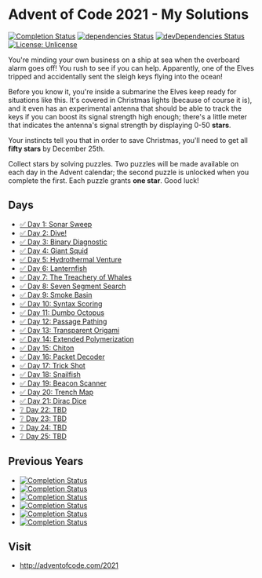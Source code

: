 # Advent of Code 2021 - My Solutions
[![Completion Status](https://img.shields.io/endpoint?url=https://raw.githubusercontent.com/staddi99/AdventOfCode/master/.github/badges/completion-2021.json)](https://github.com/staddi99/AdventOfCode/tree/main/2021)
[![dependencies Status](https://status.david-dm.org/gh/staddi99/AdventOfCode.svg)](https://david-dm.org/staddi99/AdventOfCode)
[![devDependencies Status](https://status.david-dm.org/gh/staddi99/AdventOfCode.svg?type=dev)](https://david-dm.org/staddi99/AdventOfCode?type=dev)
[![License: Unlicense](https://img.shields.io/github/license/staddi99/AdventOfCode)](https://raw.githubusercontent.com/staddi99/AdventOfCode/master/LICENSE)

You're minding your own business on a ship at sea when the overboard alarm goes off! You rush to see if you can help. Apparently, one of the Elves tripped and accidentally sent the sleigh keys flying into the ocean!

Before you know it, you're inside a submarine the Elves keep ready for situations like this. It's covered in Christmas lights (because of course it is), and it even has an experimental antenna that should be able to track the keys if you can boost its signal strength high enough; there's a little meter that indicates the antenna's signal strength by displaying 0-50 **stars**.

Your instincts tell you that in order to save Christmas, you'll need to get all **fifty stars** by December 25th.

Collect stars by solving puzzles. Two puzzles will be made available on each day in the Advent calendar; the second puzzle is unlocked when you complete the first. Each puzzle grants **one star**. Good luck!

## Days

*  [✅ Day 1: Sonar Sweep](day_1/)
*  [✅ Day 2: Dive!](day_2/)
*  [✅ Day 3: Binary Diagnostic](day_3/)
*  [✅ Day 4: Giant Squid](day_4/)
*  [✅ Day 5: Hydrothermal Venture](day_5/)
*  [✅ Day 6: Lanternfish](day_6/)
*  [✅ Day 7: The Treachery of Whales](day_7/)
*  [✅ Day 8: Seven Segment Search](day_8/)
*  [✅ Day 9: Smoke Basin](day_9/)
*  [✅ Day 10: Syntax Scoring](day_10/)
*  [✅ Day 11: Dumbo Octopus](day_11/)
*  [✅ Day 12: Passage Pathing](day_12/)
*  [✅ Day 13: Transparent Origami](day_13/)
*  [✅ Day 14: Extended Polymerization](day_14/)
*  [✅ Day 15: Chiton](day_15/)
*  [✅ Day 16: Packet Decoder](day_16/)
*  [✅ Day 17: Trick Shot](day_17/)
*  [✅ Day 18: Snailfish](day_18/)
*  [✅ Day 19: Beacon Scanner](day_19/)
*  [✅ Day 20: Trench Map](day_20/)
*  [✅ Day 21: Dirac Dice](day_21/)
*  [❔ Day 22: TBD]()
*  [❔ Day 23: TBD]()
*  [❔ Day 24: TBD]()
*  [❔ Day 25: TBD]()

## Previous Years
*  [![Completion Status](https://img.shields.io/endpoint?url=https://raw.githubusercontent.com/staddi99/AdventOfCode/master/.github/badges/completion-2020.json&label=2020)](https://github.com/staddi99/AdventOfCode/tree/main/2020)
*  [![Completion Status](https://img.shields.io/endpoint?url=https://raw.githubusercontent.com/staddi99/AdventOfCode/master/.github/badges/completion-2019.json&label=2019)](https://github.com/staddi99/AdventOfCode/tree/main/2019)
*  [![Completion Status](https://img.shields.io/endpoint?url=https://raw.githubusercontent.com/staddi99/AdventOfCode/master/.github/badges/completion-2018.json&label=2018)](https://github.com/staddi99/AdventOfCode/tree/main/2018)
*  [![Completion Status](https://img.shields.io/endpoint?url=https://raw.githubusercontent.com/staddi99/AdventOfCode/master/.github/badges/completion-2017.json&label=2017)](https://github.com/staddi99/AdventOfCode/tree/main/2017)
*  [![Completion Status](https://img.shields.io/endpoint?url=https://raw.githubusercontent.com/staddi99/AdventOfCode/master/.github/badges/completion-2016.json&label=2016)](https://github.com/staddi99/AdventOfCode/tree/main/2016)
*  [![Completion Status](https://img.shields.io/endpoint?url=https://raw.githubusercontent.com/staddi99/AdventOfCode/master/.github/badges/completion-2015.json&label=2015)](https://github.com/staddi99/AdventOfCode/tree/main/2015)

## Visit
*  http://adventofcode.com/2021